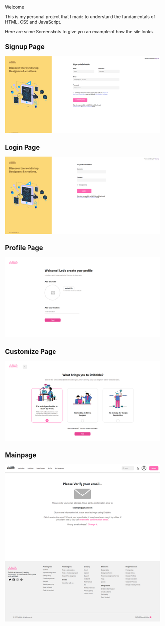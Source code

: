 <p>Welcome<br>

This is my personal project that I made to understand the fundamentals of HTML, CSS and JavaScript.<br>

Here are some Screenshots to give you an example of how the site looks
</p>

<h2>Signup Page</h2>
<img src="./Screenshots/signup.png">

<h2>Login Page</h2>
<img src="./Screenshots/login.png">

<h2>Profile Page</h2>
<img src="./Screenshots/profile.png">

<h2>Customize Page</h2> 
<img src="./Screenshots/customize.png">

<h2>Mainpage</h2>
<img src="./Screenshots/mainpage.png">

